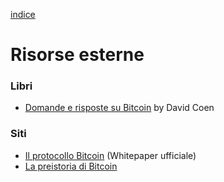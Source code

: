 [indice](README.md)
# Risorse esterne
### Libri
* [Domande e risposte su Bitcoin](https://qabitcoin.davidcoen.it/product/domande-e-risposte-su-bitcoin-versione-cartacea/) by David Coen

### Siti
* [Il protocollo Bitcoin](https://bitcoin.org/bitcoin.pdf) (Whitepaper ufficiale)
* [La preistoria di Bitcoin](https://btc.onosendai.eu/prehistory)
